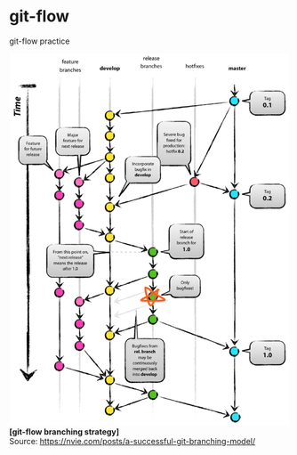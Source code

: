 # git-flow
git-flow practice

![git-flow branching strategy](imgs/git_flow_release2.png) 
**[git-flow branching strategy]**  
Source: https://nvie.com/posts/a-successful-git-branching-model/  